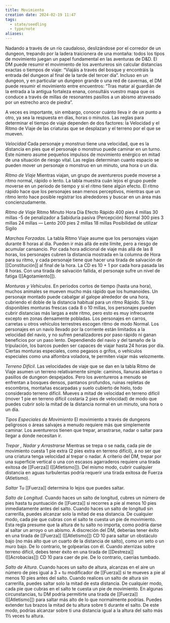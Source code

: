```yaml
---
title: Movimiento
creation date: 2024-02-19 11:47
tags:
  - state/seedling
  - type/note
aliases:
---
```

Nadando a través de un río caudaloso, deslizándose por el corredor de un dungeon, trepando por la ladera traicionera de una montaña: todos los tipos de movimiento juegan un papel fundamental en las aventuras de D&D.
El DM puede resumir el movimiento de los aventureros sin calcular distancias exactas o tiempos de viaje: “Viajáis a través del bosque y encontráis la entrada del dungeon al final de la tarde del tercer día”. Incluso en un dungeon, y en particular un dungeon grande o una red de cavernas, el DM puede resumir el movimiento entre encuentros: “Tras matar al guardián de la entrada a la antigua fortaleza enana, consultáis vuestro mapa que os conduce a través de millas de resonantes pasillos a un abismo atravesado por un estrecho arco de piedra”.

A veces es importante, sin embargo, conocer cuánto lleva ir de un punto a otro, ya sea la respuesta en días, horas o minutos. Las reglas para determinar el tiempo de viaje dependen de dos factores: la Velocidad y el Ritmo de Viaje de las criaturas que se desplazan y el terreno por el que se mueven.

*Velocidad*
Cada personaje y monstruo tiene una velocidad, que es la distancia en pies que el personaje o monstruo puede caminar en un turno. Este número asume pequeños impulsos de movimiento enérgico en mitad de una situación de riesgo vital.
Las reglas determinan cuanto espacio se pueden mover un personaje o monstruo en un minuto, una hora o un día.

*Ritmo de Viaje*
Mientras viajan, un grupo de aventureros puede moverse a ritmo normal, rápido o lento.
La tabla muestra cuán lejos el grupo puede moverse en un periodo de tiempo y si el ritmo tiene algún efecto. El ritmo rápido hace que los personajes sean menos perceptivos, mientras que un ritmo lento hace posible registrar los alrededores y buscar en un área más concienzudamente.

*Ritmo de Viaje*
Ritmo            Minuto           Hora              Día           Efecto
Rápido         400 pies        4 millas      30 millas     -5 de penalizador a Sabiduría pasiva (Percepción)
Normal         300 pies        3 millas      24 millas      —
Lento           200 pies         2 millas      18 millas      Posibilidad de utilizar Sigilo


*Marchas Forzadas*. La tabla Ritmo Viaje asume que los personajes viajan durante 8 horas al día. Pueden ir más allá de este límite, pero a riesgo de acumular cansancio.
Por cada hora adicional de viaje más allá de las 8 horas, los personajes cubren la distancia mostrada en la columna de Hora para su ritmo, y cada personaje tiene que hacer una tirada de salvación de [[Constitución]] al final de la hora. La CD es 10 + 1 por cada hora pasada las 8 horas. 
Con una tirada de salvación fallida, el personaje sufre un nivel de fatiga ([[Agotamiento]]).

*Monturas y Vehículos*. En periodos cortos de tiempo (hasta una hora), muchos animales se mueven mucho más rápido que los humanoides. Un personaje montado puede cabalgar al galope alrededor de una hora, cubriendo el doble de la distancia habitual para un ritmo Rápido. Si hay disponibles monturas frescas cada 8 o 10 millas, los personajes pueden cubrir distancias más largas a este ritmo, pero esto es muy infrecuente excepto en zonas densamente pobladas.
Los personajes en carros, carretas u otros vehículos terrestres escogen ritmo de modo Normal. Los personajes en un navío llevado por la corriente están limitados a la velocidad del navío, y no sufren penalizadores por paso rápido ni ganan beneficios por un paso lento. Dependiendo del navío y del tamaño de la tripulación, los barcos pueden ser capaces de viajar hasta 24 horas por día.
Ciertas monturas especiales, como pegasos o grifos, o vehículos especiales como una alfombra voladora, te permiten viajar más velozmente.

*Terreno Difícil*. Las velocidades de viaje que se dan en la tabla Ritmo de Viaje asumen un terreno relativamente simple: caminos, llanuras abiertas o pasillos de dungeon despejados. Pero los aventureros a menudo se enfrentan a bosques densos, pantanos profundos, ruinas repletas de escombros, montañas escarpadas y suelo cubierto de hielo, todo considerado terreno difícil.
Mueves a mitad de velocidad en terreno difícil (mover 1 pie en terreno difícil costaría 2 pies de velocidad) de modo que puedes cubrir solo la mitad de la distancia normal en un minuto, una hora o un día.

*Tipos Especiales de Movimiento*
El movimiento a través de dungeons peligrosos o áreas salvajes a menudo requiere más que simplemente caminar. Los aventureros tienen que trepar, arrastrarse, nadar o saltar para llegar a donde necesitan ir.

*Trepar , Nadar y Arrastrarse*
Mientras se trepa o se nada, cada pie de movimiento cuesta 1 pie extra (2 pies extra en terreno difícil), a no ser que una criatura tenga velocidad al trepar o nadar. A criterio del DM, trepar por una superficie vertical o una con escasos agarraderos requiere una tirada exitosa de [[Fuerza]] ([[Atletismo]]). Del mismo modo, cubrir cualquier distancia en aguas turbulentas podría requerir una tirada exitosa de Fuerza (Atletismo).

*Saltar*
Tu [[Fuerza]] determina lo lejos que puedes saltar.

*Salto de Longitud*. Cuando haces un salto de longitud, cubres un número de pies hasta tu puntuación de [[Fuerza]] si recorres a pie al menos 10 pies inmediatamente antes del salto. Cuando haces un salto de longitud sin carrerilla, puedes alcanzar solo la mitad de esa distancia. De cualquier modo, cada pie que cubras con el salto te cuesta un pie de movimiento.
Esta regla presume que la altura de tu salto no importa, como podría darse al saltar un arroyo o un abismo. A discreción del DM, deberías tener éxito en una tirada de [[Fuerza]] ([[Atletismo]]) CD 10 para saltar un obstáculo bajo (no más alto que un cuarto de la distancia de salto), como un seto o un
muro bajo. De lo contrario, te golpearías con él.
Cuando aterrizas sobre terreno difícil, debes tener éxito en una tirada de [[Destreza]] ([[Acrobacias]]) CD 10 para caer de pie. De lo contrario, caerías tumbado.

*Salto de Altura*. Cuando haces un salto de altura, alcanzas en el aire un número de pies igual a 3 + tu modificador de [[Fuerza]] si te mueves a pie al menos 10 pies antes del salto.
Cuando realices un salto de altura sin carrerilla, puedes saltar solo la mitad de esta distancia. De cualquier modo, cada pie que cubras en el salto te cuesta un pie de movimiento. En algunas circunstancias, tu DM podría permitirte una tirada de [[Fuerza]] ([[Atletismo]]) para saltar más alto de lo que normalmente podrías.
Puedes extender tus brazos la mitad de tu altura sobre ti durante el salto. De este modo, podrías alcanzar sobre ti una distancia igual a la altura del salto más 1½ veces tu altura.